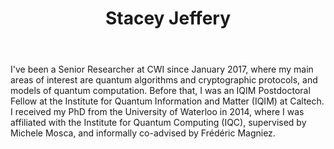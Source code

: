 ﻿---
title: Stacey Jeffery
lastname: Jeffery
role: Senior Researcher
bio: My research is on the theoretical computer science aspects of quantum computing, with a focus on quantum algorithms and cryptographic protocols.
interests:
  - quantum algorithms
  - quantum cryptography
social:
  - icon: link
    icon_pack: fas
    link: https://homepages.cwi.nl/~jeffery/
  - icon: envelope
    icon_pack: fas
    link: mailto:smjeffery@gmail.com
  - icon: google-scholar
    icon_pack: ai
    link: https://scholar.google.com/citations?hl=en&user=IdTbBfgAAAAJ
organizations:
  - name: CWI, Algorithms and Complexity
    url: https://www.cwi.nl/research/groups/algorithms-and-complexity
  - name: QuSoft
    url: https://www.qusoft.org/

email: ""
superuser: false
user_groups:
  - Faculty
  - CWI Algorithms and Complexity
  - QuSoft
highlight_name: false
---

I've been a Senior Researcher at CWI since January 2017, where my main areas of interest are quantum algorithms and cryptographic protocols, and models of quantum computation. Before that, I was an IQIM Postdoctoral Fellow at the Institute for Quantum Information and Matter (IQIM) at Caltech. I received my PhD from the University of Waterloo in 2014, where I was affiliated with the Institute for Quantum Computing (IQC), supervised by Michele Mosca, and informally co-advised by Frédéric Magniez.
